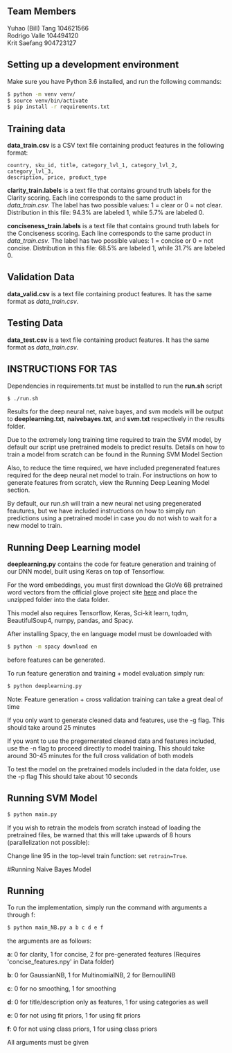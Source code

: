 ## Team Members
Yuhao (Bill) Tang 104621566\
Rodrigo Valle 104494120\
Krit Saefang 904723127

## Setting up a development environment
Make sure you have Python 3.6 installed, and run the following commands:

```bash
$ python -m venv venv/
$ source venv/bin/activate
$ pip install -r requirements.txt
```

## Training data
**data_train.csv** is a CSV text file containing product features in the
following format:

```csv
country, sku_id, title, category_lvl_1, category_lvl_2, category_lvl_3,
description, price, product_type
```

**clarity_train.labels** is a text file that contains ground truth labels for
the Clarity scoring. Each line corresponds to the same product in
*data_train.csv*. The label has two possible values: 1 = clear or 0 = not clear.
Distribution in this file: 94.3% are labeled 1, while 5.7% are labeled 0.

**conciseness_train.labels** is a text file that contains ground truth labels
for the Conciseness scoring. Each line corresponds to the same product in
*data_train.csv*. The label has two possible values: 1 = concise or 0 = not
concise. Distribution in this file: 68.5% are labeled 1, while 31.7% are labeled
0.

## Validation Data
**data_valid.csv** is a text file containing product features. It has the same
format as *data_train.csv*.

## Testing Data
**data_test.csv** is a text file containing product features. It has the same
format as *data_train.csv*.

## INSTRUCTIONS FOR TAS

Dependencies in requirements.txt must be installed to run the **run.sh** script

```bash
$ ./run.sh
```

Results for the deep neural net, naive bayes, and svm models will be output to 
**deeplearning.txt**, **naivebayes.txt**, and **svm.txt** respectively in the results
folder. 
    

Due to the extremely long training time required to train the SVM model, by default
our script use pretrained models to predict results. Details on how to train a model from 
scratch can be found in the Running SVM Model Section

Also, to reduce the time required, we have included pregenerated features required for the 
deep neural net model to train. For instructions on how to generate features from scratch, 
view the Running Deep Leaning Model section. 

By default, our run.sh will train a new neural net using pregenerated feautures,
but we have included instructions on how
to simply run predictions using a pretrained model in case you do not wish to wait
for a new model to train. 

## Running Deep Learning model
**deeplearning.py** contains the code for feature generation and training of our
DNN model, built using Keras on top of Tensorflow.

For the word embeddings, you must first download the GloVe 6B pretrained word vectors
from the official glove project site [here](http://nlp.stanford.edu/data/glove.6B.zip)
and place the unzipped folder into the data folder.

This model also requires Tensorflow, Keras, Sci-kit learn, tqdm, BeautifulSoup4,
numpy, pandas, and Spacy.

After installing Spacy, the en language model must be downloaded with
```bash
$ python -m spacy download en
```
before features can be generated. 

To run feature generation and training + model evaluation simply run:

```bash
$ python deeplearning.py
```
Note: Feature generation + cross validation training can take a great deal of time

If you only want to generate cleaned data and features, use the -g flag.
This should take around 25 minutes

If you want to use the pregernerated cleaned data and features included, use the -n flag
to proceed directly to model training.
This should take around 30-45 minutes for the full cross validation of both models

To test the model on the pretrained models included in the data folder, use the -p flag
This should take about 10 seconds

## Running SVM Model

```bash
$ python main.py
```

If you wish to retrain the models from scratch instead of loading the pretrained
files, be warned that this will take upwards of 8 hours (parallelization not
possible):

Change line 95 in the top-level train function: set `retrain=True`.

#Running Naive Bayes Model
## Running
To run the implementation, simply run the command with arguments a through f:

```bash
$ python main_NB.py a b c d e f
```

the arguments are as follows:

**a**: 0 for clarity, 1 for concise, 2 for pre-generated features (Requires 'concise_features.npy' in Data folder)

**b**: 0 for GaussianNB, 1 for MultinomialNB, 2 for BernoulliNB

**c**: 0 for no smoothing, 1 for smoothing

**d**: 0 for title/description only as features, 1 for using categories as well

**e**: 0 for not using fit priors, 1 for using fit priors

**f**: 0 for not using class priors, 1 for using class priors

All arguments must be given

